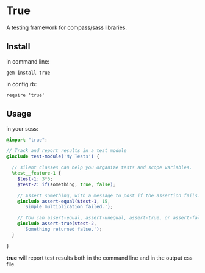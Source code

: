 True
====

A testing framework for compass/sass libraries.

Install
-------

in command line:

`gem install true`

in config.rb:

`require 'true'`

Usage
-----

in your scss:

```scss
@import "true";

// Track and report results in a test module
@include test-module('My Tests') {

  // silent classes can help you organize tests and scope variables.
  %test__feature-1 {
    $test-1: 3*5;
    $test-2: if(something, true, false);

    // Assert something, with a message to post if the assertion fails.
    @include assert-equal($test-1, 15,
      'Simple multiplication failed.');

    // You can assert-equal, assert-unequal, assert-true, or assert-false.
    @include assert-true($test-2,
      'Something returned false.');
  }

}
```

**true** will report test results
both in the command line
and in the output css file.
